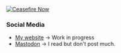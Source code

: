 [![Ceasefire Now](https://badge.techforpalestine.org/default)](https://techforpalestine.org/learn-more)

### Social Media
- [My website](https://lowsound.dev) -> Work in progress
- [Mastodon](https://mastodon.sdf.org/@pxplowsound) -> I read but don't post much.
